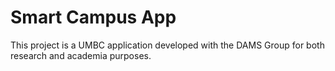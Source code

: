 # Smart Campus App
This project is a UMBC application developed with the DAMS Group for both research and academia purposes.

